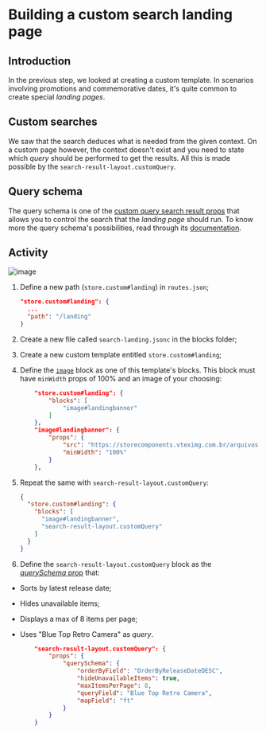 # Building a custom search landing page 

## Introduction

In the previous step, we looked at creating a custom template. In scenarios involving promotions and commemorative dates, it's quite common to create special *landing pages*. 

## Custom searches

We saw that the search deduces what is needed from the given context. On a custom page however, the context doesn't exist and you need to state which *query* should be performed to get the results. All this is made possible by the `search-result-layout.customQuery`.

## Query schema

The query schema is one of the [custom query search result props](https://vtex.io/docs/app/vtex.search-result#layout-api) that allows you to control the search that the *landing page* should run. To know more the query schema's possibilities, read through its [documentation](https://vtex.io/docs/app/vtex.search-result#queryschema).

## Activity

![image](https://user-images.githubusercontent.com/18701182/69890324-d1792b80-12d3-11ea-911d-194d2cb778c8.png)

1. Define a new path (`store.custom#landing`) in `routes.json`;

    ```json
    "store.custom#landing": {
      ...
      "path": "/landing"
    }
    ```

2. Create a new file called `search-landing.jsonc` in the blocks folder;
3. Create a new custom template entitled `store.custom#landing`;
4. Define the [`image`](https://vtex.io/docs/components/all/vtex.store-components/image) block as one of this template's blocks. This block must have `minWidth` props of 100% and an image of your choosing:

    ```json
        "store.custom#landing": {
            "blocks": [
                "image#landingbanner" 
            ]
        },
        "image#landingbanner": {
            "props": {
                "src": "https://storecomponents.vteximg.com.br/arquivos/box.png",
                "minWidth": "100%"
            }
        },
    ```

5. Repeat the same with `search-result-layout.customQuery`:

    ```json
    {
      "store.custom#landing": { 
        "blocks": [
          "image#landingbanner", 
          "search-result-layout.customQuery"
        ]
      }
    }
    ```

6. Define the `search-result-layout.customQuery` block as the [*querySchema* prop](https://vtex.io/docs/app/vtex.search-result#queryschema) that:
  - Sorts by latest release date;
  - Hides unavailable items;
  - Displays a max of 8 items per page;
  - Uses "Blue Top Retro Camera" as *query*.

    ```json
        "search-result-layout.customQuery": {
            "props": {
                "querySchema": {
                    "orderByField": "OrderByReleaseDateDESC",
                    "hideUnavailableItems": true,
                    "maxItemsPerPage": 8,
                    "queryField": "Blue Top Retro Camera",
                    "mapField": "ft"
                }
            }
        }
    ```
 

